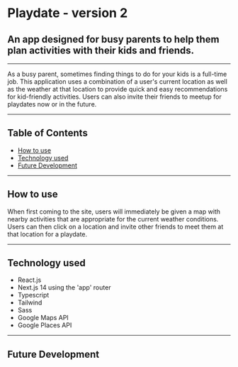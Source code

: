 # Playdate - version 2

## An app designed for busy parents to help them plan activities with their kids and friends.

---

As a busy parent, sometimes finding things to do for your kids is a full-time job. This application uses a combination of a user's current location as well as the weather at that location to provide quick and easy recommendations for kid-friendly activities. Users can also invite their friends to meetup for playdates now or in the future.

---

## Table of Contents

- [How to use](#How-to-use)
- [Technology used](#Technology-used)
- [Future Development](#Future-Development)

---

## How to use

When first coming to the site, users will immediately be given a map with nearby activities that are appropriate for the current weather conditions. Users can then click on a location and invite other friends to meet them at that location for a playdate.

---

## Technology used

- React.js
- Next.js 14 using the 'app' router
- Typescript
- Tailwind
- Sass
- Google Maps API
- Google Places API

---

## Future Development
